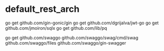 # default_rest_arch

go get github.com/gin-gonic/gin
go get github.com/dgrijalva/jwt-go
go get github.com/jmoiron/sqlx
go get github.com/lib/pq

go get github.com/swaggo
github.com/swaggo/swag/cmd/swag
github.com/swaggo/files
github.com/swaggo/gin-swagger